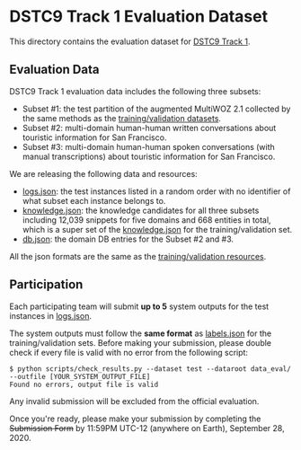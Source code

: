 # DSTC9 Track 1 Evaluation Dataset

This directory contains the evaluation dataset for [DSTC9 Track 1](../README.md).

## Evaluation Data

DSTC9 Track 1 evaluation data includes the following three subsets:
* Subset #1: the test partition of the augmented MultiWOZ 2.1 collected by the same methods as the [training/validation datasets](../data/). 
* Subset #2: multi-domain human-human written conversations about touristic information for San Francisco.
* Subset #3: multi-domain human-human spoken conversations (with manual transcriptions) about touristic information for San Francisco.

We are releasing the following data and resources:
* [logs.json](test/logs.json): the test instances listed in a random order with no identifier of what subset each instance belongs to.
* [knowledge.json](knowledge.json): the knowledge candidates for all three subsets including 12,039 snippets for five domains and 668 entities in total, which is a super set of the [knowledge.json](../data/knowledge.json) for the training/validation set.
* [db.json](db.json): the domain DB entries for the Subset #2 and #3.

All the json formats are the same as the [training/validation resources](../data/README.md#json-data-formats).

## Participation

Each participating team will submit **up to 5** system outputs for the test instances in [logs.json](test/logs.json).

The system outputs must follow the **same format** as [labels.json](../data/README.md#label-objects) for the training/validation sets.
Before making your submission, please double check if every file is valid with no error from the following script:
``` shell
$ python scripts/check_results.py --dataset test --dataroot data_eval/ --outfile [YOUR_SYSTEM_OUTPUT_FILE]
Found no errors, output file is valid
```
Any invalid submission will be excluded from the official evaluation.

Once you're ready, please make your submission by completing the ~~Submission Form~~ by 11:59PM UTC-12 (anywhere on Earth), September 28, 2020.
